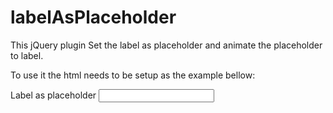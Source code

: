 labelAsPlaceholder
==================

This jQuery plugin Set the label as placeholder and animate the placeholder to label.

To use it the html needs to be setup as the example bellow:

<div class="control-group">
  <label>Label as placeholder</label>
  <input type="text" name="input" />
</div>
